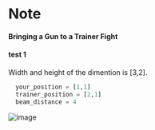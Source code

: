 # Note
#### Bringing a Gun to a Trainer Fight

#### test 1
  Width and height of the dimention is [3,2]. 

```python
  your_position = [1,1]
  trainer_position = [2,1]
  beam_distance = 4
```

![image](https://user-images.githubusercontent.com/38966382/111641030-b8351f00-8837-11eb-9719-28bf159d720f.png)
